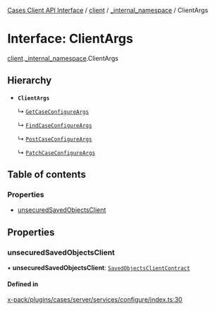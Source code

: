 [Cases Client API Interface](../README.md) / [client](../modules/client.md) / [\_internal\_namespace](../modules/client._internal_namespace.md) / ClientArgs

# Interface: ClientArgs

[client](../modules/client.md).[_internal_namespace](../modules/client._internal_namespace.md).ClientArgs

## Hierarchy

- **`ClientArgs`**

  ↳ [`GetCaseConfigureArgs`](client._internal_namespace.GetCaseConfigureArgs.md)

  ↳ [`FindCaseConfigureArgs`](client._internal_namespace.FindCaseConfigureArgs.md)

  ↳ [`PostCaseConfigureArgs`](client._internal_namespace.PostCaseConfigureArgs.md)

  ↳ [`PatchCaseConfigureArgs`](client._internal_namespace.PatchCaseConfigureArgs.md)

## Table of contents

### Properties

- [unsecuredSavedObjectsClient](client._internal_namespace.ClientArgs.md#unsecuredsavedobjectsclient)

## Properties

### unsecuredSavedObjectsClient

• **unsecuredSavedObjectsClient**: [`SavedObjectsClientContract`](../modules/client._internal_namespace.md#savedobjectsclientcontract)

#### Defined in

[x-pack/plugins/cases/server/services/configure/index.ts:30](https://github.com/elastic/kibana/blob/c427bf270ae/x-pack/plugins/cases/server/services/configure/index.ts#L30)
